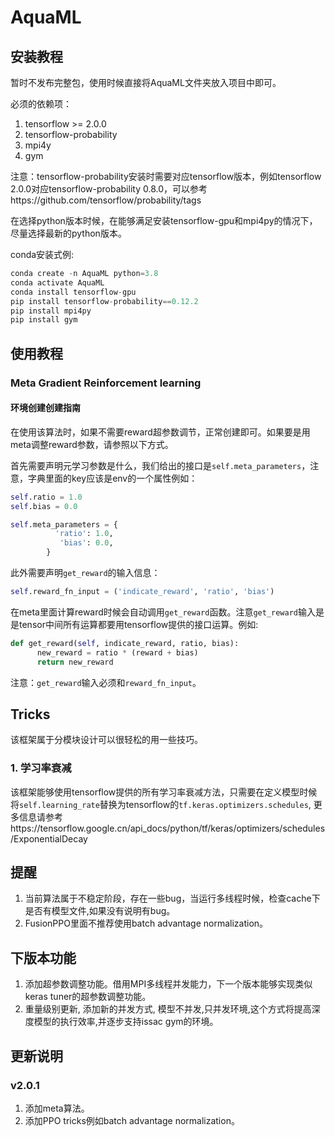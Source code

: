 # AquaML

## 安装教程
暂时不发布完整包，使用时候直接将AquaML文件夹放入项目中即可。


必须的依赖项：

1. tensorflow >= 2.0.0
2. tensorflow-probability
3. mpi4y
4. gym

注意：tensorflow-probability安装时需要对应tensorflow版本，例如tensorflow 2.0.0对应tensorflow-probability 0.8.0，可以参考https://github.com/tensorflow/probability/tags

在选择python版本时候，在能够满足安装tensorflow-gpu和mpi4py的情况下，尽量选择最新的python版本。

conda安装式例:
      

```python
conda create -n AquaML python=3.8
conda activate AquaML
conda install tensorflow-gpu
pip install tensorflow-probability==0.12.2
pip install mpi4py
pip install gym
```



## 使用教程

### Meta Gradient Reinforcement learning

#### 环境创建创建指南

在使用该算法时，如果不需要reward超参数调节，正常创建即可。如果要是用meta调整reward参数，请参照以下方式。

首先需要声明元学习参数是什么，我们给出的接口是``self.meta_parameters``，注意，字典里面的key应该是env的一个属性例如：

```python
self.ratio = 1.0
self.bias = 0.0

self.meta_parameters = {
          'ratio': 1.0,
           'bias': 0.0,
        }
```

此外需要声明``get_reward``的输入信息：

```python
self.reward_fn_input = ('indicate_reward', 'ratio', 'bias')
```

在meta里面计算reward时候会自动调用``get_reward``函数。注意``get_reward``输入是是tensor中间所有运算都要用tensorflow提供的接口运算。例如:

```python
def get_reward(self, indicate_reward, ratio, bias):
      new_reward = ratio * (reward + bias)
      return new_reward
```

注意：``get_reward``输入必须和``reward_fn_input``。

## Tricks

该框架属于分模块设计可以很轻松的用一些技巧。

### 1. 学习率衰减

该框架能够使用tensorflow提供的所有学习率衰减方法，只需要在定义模型时候将``self.learning_rate``替换为tensorflow的``tf.keras.optimizers.schedules``, 更多信息请参考https://tensorflow.google.cn/api_docs/python/tf/keras/optimizers/schedules/ExponentialDecay

## 提醒

1. 当前算法属于不稳定阶段，存在一些bug，当运行多线程时候，检查cache下是否有模型文件,如果没有说明有bug。
2. FusionPPO里面不推荐使用batch advantage normalization。

## 下版本功能
1. 添加超参数调整功能。借用MPI多线程并发能力，下一个版本能够实现类似keras tuner的超参数调整功能。
2. 重量级别更新, 添加新的并发方式, 模型不并发,只并发环境,这个方式将提高深度模型的执行效率,并逐步支持issac gym的环境。

## 更新说明

### v2.0.1

1. 添加meta算法。
2. 添加PPO tricks例如batch advantage normalization。